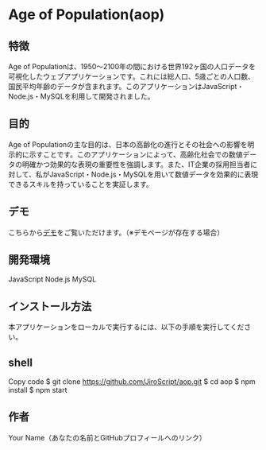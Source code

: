 # Age of Population(aop)

## 特徴
Age of Populationは、1950～2100年の間における世界192ヶ国の人口データを可視化したウェブアプリケーションです。これには総人口、5歳ごとの人口数、国民平均年齢のデータが含まれます。このアプリケーションはJavaScript・Node.js・MySQLを利用して開発されました。

## 目的
Age of Populationの主な目的は、日本の高齢化の進行とその社会への影響を明示的に示すことです。このアプリケーションによって、高齢化社会での数値データの明確かつ効果的な表現の重要性を強調します。また、IT企業の採用担当者に対して、私がJavaScript・Node.js・MySQLを用いて数値データを効果的に表現できるスキルを持っていることを実証します。

## デモ
こちらから[デモ](http://tk2-233-26141.vs.sakura.ne.jp/aop/index.html?location=japan&year=2024&rank=medium)をご覧いただけます。（※デモページが存在する場合）

## 開発環境
JavaScript
Node.js
MySQL
## インストール方法
本アプリケーションをローカルで実行するには、以下の手順を実行してください。

## shell
Copy code
$ git clone https://github.com/JiroScript/aop.git
$ cd aop
$ npm install
$ npm start
## 作者
Your Name（あなたの名前とGitHubプロフィールへのリンク）

